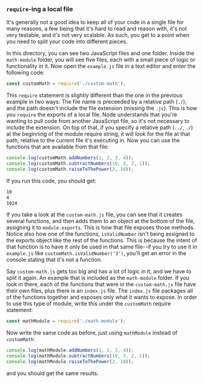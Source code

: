 ### `require`-ing a local file
It's generally not a good idea to keep all of your code in a single file for many reasons, a few being that it's hard to read and reason with, it's not very testable, and it's not very scalable.  As such, you get to a point when you need to split your code into different pieces.

In this directory, you can see two JavaScript files and one folder.  Inside the `math-module` folder, you will see five files, each with a small piece of logic or functionality in it.  Now open the `example.js` file in a text editor and enter the following code:
```js
const customMath = require('./custom-math');
```

This `require` statement is slightly different than the one in the previous example in two ways:  The file name is preceeded by a relative path (`./`), and the path doesn't include the file extension (missing the `.js`).  This is how you `require` the exports of a local file.  Node understands that you're wanting to pull code from another JavaScript file, so it's not necessary to include the extension.  On top of that, if you specify a relative path (`../`, `./`) at the beginning of the module require string, it will look for the file at that path, relative to the current file it's executing in.  Now you can use the functions that are available from that file:
```js
console.log(customMath.addNumbers(1, 2, 3, 4));
console.log(customMath.subtractNumbers(10, 3, 2, 1));
console.log(customMath.raiseToThePower(2, 10));
```

If you run this code, you should get:
```bash
10
4
1024
```

If you take a look at the `custom-math.js` file, you can see that it creates several functions, and then adds them to an object at the bottom of the file, assigning it to `module.exports`.  This is how that file exposes those methods.  Notice also how one of the functions, `isValidNumber` isn't being assigned to the exports object like the rest of the functions.  This is because the intent of that function is to have it only be used in that same file--if you try to use it in `example.js` like `customMath.isValidNumber('3')`, you'll get an error in the console stating that it's not a function.

Say `custom-math.js` gets too big and has a lot of logic in it, and we have to split it again.  An example that is included as the `math-module` folder.  If you look in there, each of the functions that were in the `custom-math.js` file have their own files, plus there is an `index.js` file.  The `index.js` file packages all of the functions together and exposes only what it wants to expose.  In order to use this type of module, write this under the `customMath` require statement:
```js
const mathModule = require('./math-module');
```

Now write the same code as before, just using `mathModule` instead of `customMath`:
```js
console.log(mathModule.addNumbers(1, 2, 3, 4));
console.log(mathModule.subtractNumbers(10, 3, 2, 1));
console.log(mathModule.raiseToThePower(2, 10));
```
and you should get the same results.